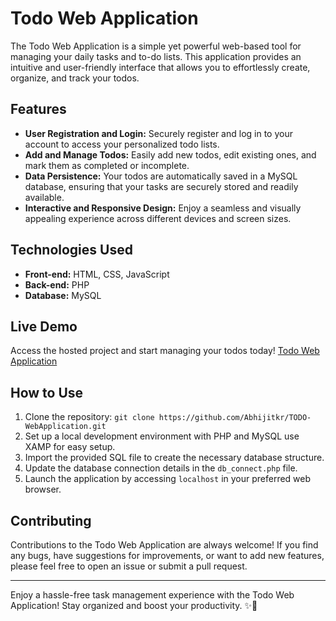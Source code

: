 # Todo Web Application

The Todo Web Application is a simple yet powerful web-based tool for managing your daily tasks and to-do lists. This application provides an intuitive and user-friendly interface that allows you to effortlessly create, organize, and track your todos.

## Features
- **User Registration and Login:** Securely register and log in to your account to access your personalized todo lists.
- **Add and Manage Todos:** Easily add new todos, edit existing ones, and mark them as completed or incomplete.
- **Data Persistence:** Your todos are automatically saved in a MySQL database, ensuring that your tasks are securely stored and readily available.
- **Interactive and Responsive Design:** Enjoy a seamless and visually appealing experience across different devices and screen sizes.

## Technologies Used
- **Front-end:** HTML, CSS, JavaScript
- **Back-end:** PHP
- **Database:** MySQL

## Live Demo
Access the hosted project and start managing your todos today! [Todo Web Application](https://myawesometodo.000webhostapp.com/)

## How to Use
1. Clone the repository: `git clone https://github.com/Abhijitkr/TODO-WebApplication.git`
2. Set up a local development environment with PHP and MySQL use XAMP for easy setup.
3. Import the provided SQL file to create the necessary database structure.
4. Update the database connection details in the `db_connect.php` file.
5. Launch the application by accessing `localhost` in your preferred web browser.

## Contributing
Contributions to the Todo Web Application are always welcome! If you find any bugs, have suggestions for improvements, or want to add new features, please feel free to open an issue or submit a pull request.

---

Enjoy a hassle-free task management experience with the Todo Web Application! Stay organized and boost your productivity. ✨📝
